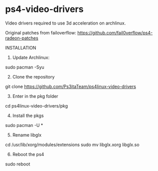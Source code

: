 # ps4-video-drivers
Video drivers required to use 3d acceleration on archlinux.

Original patches from failoverflow: https://github.com/fail0verflow/ps4-radeon-patches


INSTALLATION

1) Update Archlinux:

sudo pacman -Syu

2) Clone the repository

git clone https://github.com/Ps3itaTeam/ps4linux-video-drivers

3) Enter in the pkg folder

cd ps4linux-video-drivers/pkg

4) Install the pkgs

sudo pacman -U *

5) Rename libglx

cd /usr/lib/xorg/modules/extensions
sudo mv libglx.xorg libglx.so

6) Reboot the ps4

sudo reboot
